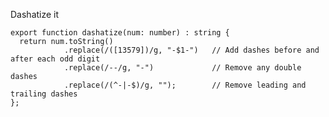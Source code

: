 Dashatize it

    export function dashatize(num: number) : string {
      return num.toString()
                .replace(/([13579])/g, "-$1-")   // Add dashes before and after each odd digit
                .replace(/--/g, "-")             // Remove any double dashes
                .replace(/(^-|-$)/g, "");        // Remove leading and trailing dashes
    };

